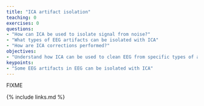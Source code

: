 ```yaml
---
title: "ICA artifact isolation"
teaching: 0
exercises: 0
questions:
- "How can ICA be used to isolate signal from noise?"
- "What types of EEG artifacts can be isolated with ICA"
- "How are ICA corrections performed?"
objectives:
- "Understand how ICA can be used to clean EEG from specific types of artifacts"
keypoints:
- "Some EEG artifacts in EEG can be isolated with ICA"
---
```

FIXME

{% include links.md %}


